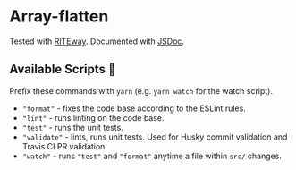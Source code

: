 # Array-flatten

Tested with [RITEway](https://github.com/ericelliott/riteway). Documented with [JSDoc](https://jsdoc.app/index.html).

## Available Scripts 📝

Prefix these commands with `yarn` (e.g. `yarn watch` for the watch script).

- `"format"` - fixes the code base according to the ESLint rules.
- `"lint"` - runs linting on the code base.
- `"test"` - runs the unit tests.
- `"validate"` - lints, runs unit tests. Used for Husky commit validation and Travis CI PR validation.
- `"watch"` - runs `"test"` and `"format"` anytime a file within `src/` changes.